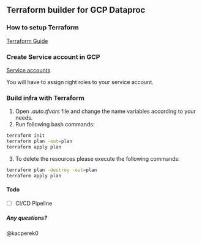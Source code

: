 ## Terraform builder for GCP Dataproc

### How to setup Terraform
[Terraform Guide](https://learn.hashicorp.com/tutorials/terraform/install-cli)

### Create Service account in GCP
[Service accounts](https://cloud.google.com/iam/docs/creating-managing-service-accounts)

You will have to assign right roles to your service account.

### Build infra with Terraform
1. Open *.auto.tfvars* file and change the name variables according to your needs.
2. Run following bash commands:
```bash
terraform init
terraform plan -out=plan
terraform apply plan
```
3. To delete the resources please execute the following commands:
```bash
terraform plan -destroy -out=plan
terraform apply plan
```

#### Todo
- [ ] CI/CD Pipeline

##### Any questions?
@kacperek0
